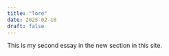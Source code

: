 ```yaml
---
title: "lore"
date: 2025-02-10
draft: false  
---
```

This is my second essay in the new section in this site.

